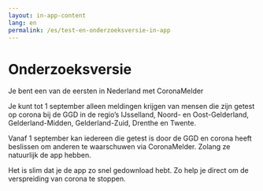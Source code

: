 ```yaml
---
layout: in-app-content
lang: en
permalink: /es/test-en-onderzoeksversie-in-app
---
```


# Onderzoeksversie

<p class="md-block-lead md-text-color-RO-donkerblauw" markdown="1">
    Je bent een van de eersten in Nederland met CoronaMelder
</p>

Je kunt tot 1 september alleen meldingen krijgen van mensen die zijn getest op corona bij de GGD in de regio’s IJsselland, Noord- en Oost-Gelderland, Gelderland-Midden, Gelderland-Zuid, Drenthe en Twente.

Vanaf 1 september kan iedereen die getest is door de GGD en corona heeft beslissen om anderen te waarschuwen via CoronaMelder. Zolang ze natuurlijk de app hebben.

Het is slim dat je de app zo snel gedownload hebt. Zo help je direct om de verspreiding van corona te stoppen.
